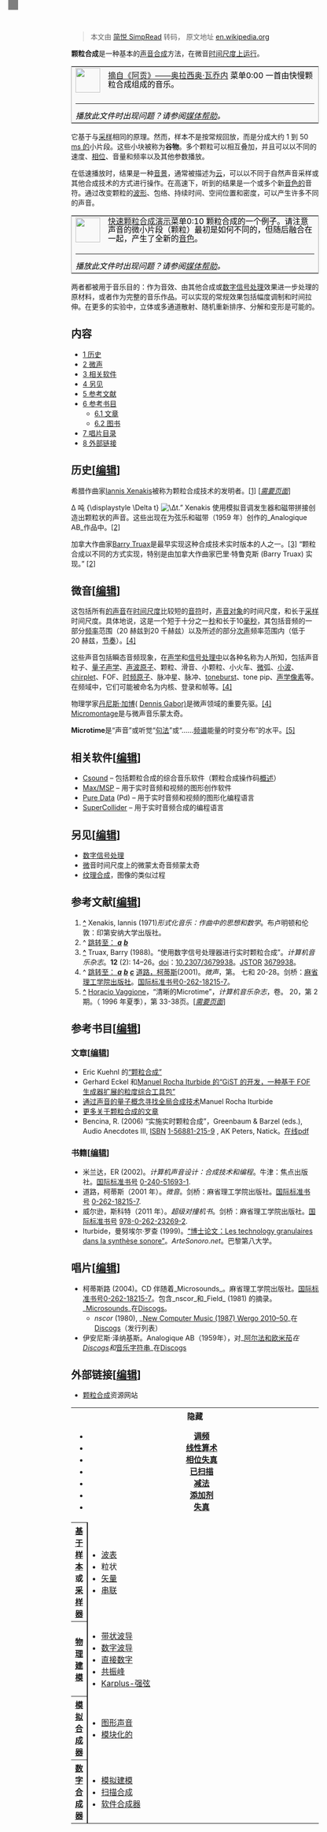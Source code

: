 > 本文由 [简悦 SimpRead](http://ksria.com/simpread/) 转码， 原文地址 [en.wikipedia.org](https://en.wikipedia.org/wiki/Granular_synthesis)

**颗粒合成**是一种基本的[声音合成](/wiki/Sound_synthesis "声音合成")方法，在微音[时间尺度上运行](/wiki/Time_scale_(music) "时间刻度（音乐）")。

<table role="presentation" class="mbox-small noprint" style="background-color:#f9f9f9;border:1px solid #aaa;color:#000;"><tbody><tr><td class="mbox-image"><img alt="" src="//upload.wikimedia.org/wikipedia/commons/thumb/8/87/Gnome-mime-sound-openclipart.svg/50px-Gnome-mime-sound-openclipart.svg.png" decoding="async" width="50" height="50" srcset="//upload.wikimedia.org/wikipedia/commons/thumb/8/87/Gnome-mime-sound-openclipart.svg/75px-Gnome-mime-sound-openclipart.svg.png 1.5x, //upload.wikimedia.org/wikipedia/commons/thumb/8/87/Gnome-mime-sound-openclipart.svg/100px-Gnome-mime-sound-openclipart.svg.png 2x" data-file-width="160" data-file-height="160"></td><td class="mbox-text plainlist" style="line-height:1.1em"><a href="/wiki/File:Horacio_Vaggione_-_Agon_(Excerpt).ogg" title="文件：Horacio Vaggione - Agon（摘录）.ogg">摘自《阿贡》——奥拉西奥·瓦乔内</a> <img src="data:image/png;base64,iVBORw0KGgoAAAANSUhEUgAAAAEAAAABCAQAAAC1HAwCAAAAC0lEQVR42mNkqAcAAIUAgUW0RjgAAAAASUVORK5CYII=" class="playerPoster" style="position: absolute; inset: 0px 0px 0px 100px; height: 20px; width: 20px;">菜单<a class="ui-slider-handle ui-state-default ui-corner-all" href="#" style="left: 75%;"></a>0:00 一首由快慢颗粒合成组成的音乐。</td></tr><tr><td colspan="2" class="mbox-text" style="line-height:1.1em"><hr><i class="selfreference">播放此文件时出现问题？请参阅<a href="/wiki/Help:Media" title="帮助：媒体">媒体帮助</a>。</i></td></tr></tbody></table>

它基于与[采样](/wiki/Sampling_(music) "采样（音乐）")相同的原理。然而，样本不是按常规回放，而是分成大约 1 到 50 [ms 的](/wiki/Millisecond "毫秒")小片段。这些小块被称为**谷物**。多个颗粒可以相互叠加，并且可以以不同的速度、[相位](/wiki/Phase_(waves) "相位（波）")、音量和频率以及其他参数播放。

在低速播放时，结果是一种[音景](/wiki/Soundscape "音景")，通常被描述为[云](/wiki/Cloud_(music) "云（音乐）")，可以以不同于自然声音采样或其他合成技术的方式进行操作。在高速下，听到的结果是一个或多个新[音色的](/wiki/Timbre "音色")音符。通过改变颗粒的[波形](/wiki/Waveform "波形")、包络、持续时间、空间位置和密度，可以产生许多不同的声音。

<table role="presentation" class="mbox-small noprint" style="background-color:#f9f9f9;border:1px solid #aaa;color:#000;"><tbody><tr><td class="mbox-image"><img alt="" src="//upload.wikimedia.org/wikipedia/commons/thumb/8/87/Gnome-mime-sound-openclipart.svg/50px-Gnome-mime-sound-openclipart.svg.png" decoding="async" width="50" height="50" srcset="//upload.wikimedia.org/wikipedia/commons/thumb/8/87/Gnome-mime-sound-openclipart.svg/75px-Gnome-mime-sound-openclipart.svg.png 1.5x, //upload.wikimedia.org/wikipedia/commons/thumb/8/87/Gnome-mime-sound-openclipart.svg/100px-Gnome-mime-sound-openclipart.svg.png 2x" data-file-width="160" data-file-height="160"></td><td class="mbox-text plainlist" style="line-height:1.1em"><a href="/wiki/File:Granulizer.ogg" title="文件：Granulizer.ogg">快速颗粒合成演示</a><audio class="nativeEmbedPlayerPid" id="pid_mwe_player_1" src="//upload.wikimedia.org/wikipedia/commons/d/d1/Granulizer.ogg" style="width: 100%; height: 100%; z-index: 1;"></audio>菜单<a class="ui-slider-handle ui-state-default ui-corner-all" href="#" style="left: 75%;"></a>0:10 颗粒合成的一个例子。请注意声音的微小片段（颗粒）最初是如何不同的，但随后融合在一起，产生了全新的<a href="/wiki/Timbre" title="音色">音色</a>。</td></tr><tr><td colspan="2" class="mbox-text" style="line-height:1.1em"><hr><i class="selfreference">播放此文件时出现问题？请参阅<a href="/wiki/Help:Media" title="帮助：媒体">媒体帮助</a>。</i></td></tr></tbody></table>

两者都被用于音乐目的：作为音效、由其他合成或[数字信号处理](/wiki/Digital_signal_processing "数字信号处理")效果进一步处理的原材料，或者作为完整的音乐作品。可以实现的常规效果包括幅度调制和时间拉伸。在更多的实验中，立体或多通道散射、随机重新排序、分解和变形是可能的。

内容
--

*   [1 历史](#History)
*   [2 微声](#Microsound)
*   [3 相关软件](#Related_software)
*   [4 另见](#See_also)
*   [5 参考文献](#References)
*   [6 参考书目](#Bibliography)
    *   [6.1 文章](#Articles)
    *   [6.2 图书](#Books)
*   [7 唱片目录](#Discography)
*   [8 外部链接](#External_links)

历史[[编辑](/w/index.php?title=Granular_synthesis&action=edit&section=1 "编辑部分：历史")]
-------------------------------------------------------------------------------

希腊作曲家[Iannis Xenakis](/wiki/Iannis_Xenakis "伊安尼斯·谢纳基斯")被称为颗粒合成技术的发明者。[[1]](#cite_note-1) [_[需要页面](/wiki/Wikipedia:Citing_sources "维基百科：引用来源")_]

Δ 吨 {\displaystyle \Delta t} ![\Δt](https://wikimedia.org/api/rest_v1/media/math/render/svg/8c28867ecd34e2caed12cf38feadf6a81a7ee542).” Xenakis 使用模拟音调发生器和磁带拼接创造出颗粒状的声音。这些出现在为弦乐和磁带（1959 年）创作的_Analogique AB_作品中。[[2]](#cite_note-Roads169-2)

加拿大作曲家[Barry Truax](/wiki/Barry_Truax "巴里·特鲁克斯")是最早实现这种合成技术实时版本的人之一。[[3]](#cite_note-3) “颗粒合成以不同的方式实现，特别是由加拿大作曲家巴里·特鲁克斯 (Barry Truax) 实现。” [[2]](#cite_note-Roads169-2)

微音[[编辑](/w/index.php?title=Granular_synthesis&action=edit&section=2 "编辑部分：Microsound")]
---------------------------------------------------------------------------------------

这包括所有[的声音](/wiki/Sound "声音")在[时间尺度](/wiki/Time_scale_(music) "时间刻度（音乐）")比较短的[音符](/wiki/Musical_note "音符")时，[声音对象](/wiki/Sound_object "声音对象")的时间尺度，和长于[采样](/wiki/Sample_(signal) "样本（信号）")时间尺度。具体地说，这是一个短于十分之一[秒](/wiki/Second "第二")和长于10[毫秒](/wiki/Millisecond "毫秒")，其包括音频的一部分[频率](/wiki/Frequency "频率")范围（20 赫兹到20 千赫兹）以及所述的部分[次声](/wiki/Infrasonic "次声波")频率范围内（低于20 赫兹，[节奏](/wiki/Rhythm "节奏")）。[[4]](#cite_note-Roads-4)

这些声音包括瞬态音频现象，在[声学](/wiki/Acoustics "声学")和[信号处理中](/wiki/Signal_processing "信号处理")以各种名称为人所知，包括声音粒子、[量子声学](/wiki/Quantum_acoustics "量子声学")、[声波](/wiki/Quantum_acoustics "量子声学")[原子](/w/index.php?title=Sonal_atom&action=edit&redlink=1 "Sonal atom（页面不存在）")、颗粒、滑音、小颗粒、小火车、[微](/w/index.php?title=Microarc&action=edit&redlink=1 "微弧（页面不存在）")弧、[小波](/wiki/Wavelet "小波")、[chirplet](/wiki/Chirplet "小鸟")、FOF、[时频原子](/w/index.php?title=Time-frequency_atom&action=edit&redlink=1 "时频原子（页面不存在）")、脉冲星、脉冲、[toneburst](/wiki/Toneburst "音爆")、tone pip、[声学像素](/w/index.php?title=Acoustic_pixel&action=edit&redlink=1 "声学像素（页面不存在）")等。在频域中，它们可能被命名为内核、登录和帧等。[[4]](#cite_note-Roads-4)

物理学家[丹尼斯·加博](/wiki/Dennis_Gabor "丹尼斯·加博")( [Dennis Gabor)](/wiki/Dennis_Gabor "丹尼斯·加博")是微声领域的重要先驱。[[4]](#cite_note-Roads-4) [Micromontage](/wiki/Micromontage "微蒙太奇")是与微声音乐蒙太奇。

**Microtime**是“声音”或听觉“[句法](/wiki/Syntax "句法")”或“……[频谱](/wiki/Timbre "音色")能量的时变分布”的水平。[[5]](#cite_note-5)

相关软件[[编辑](/w/index.php?title=Granular_synthesis&action=edit&section=3 "编辑部分：相关软件")]
-----------------------------------------------------------------------------------

*   [Csound](/wiki/Csound "声优") – 包括颗粒合成的综合音乐软件（颗粒合成操作码[概述](http://www.csounds.com/manual/html/SiggenGranular.html)）
*   [Max/MSP](/wiki/Max/MSP "最大/MSP") – 用于实时音频和视频的图形创作软件
*   [Pure Data](/wiki/Pure_Data "纯数据") (Pd) – 用于实时音频和视频的图形化编程语言
*   [SuperCollider](/wiki/SuperCollider "超级对撞机") – 用于实时音频合成的编程语言

另见[[编辑](/w/index.php?title=Granular_synthesis&action=edit&section=4 "编辑部分：另见")]
-------------------------------------------------------------------------------

*   [数字信号处理](/wiki/Digital_signal_processing "数字信号处理")
*   [微](/wiki/Micromontage "微蒙太奇")音时间尺度上的微蒙太奇音频蒙太奇
*   [纹理合成](/wiki/Texture_synthesis "纹理合成")，图像的类似过程

参考文献[[编辑](/w/index.php?title=Granular_synthesis&action=edit&section=5 "编辑部分：参考")]
---------------------------------------------------------------------------------

1.  **[^](#cite_ref-1 "跳起来")** Xenakis, Iannis (1971)_形式化音乐：作曲中的思想和数学_。布卢明顿和伦敦：印第安纳大学出版社。
2.  ^ [跳转至： _**a**_](#cite_ref-Roads169_2-0) [_**b**_](#cite_ref-Roads169_2-1)
3.  **[^](#cite_ref-3 "跳起来")** Truax, Barry (1988)。“使用数字信号处理器进行实时颗粒合成”。_计算机音乐杂志_。**12** (2): 14–26。[doi](/wiki/Doi_(identifier) "Doi（标识符）")：[10.2307/3679938](https://doi.org/10.2307%2F3679938)。[JSTOR](/wiki/JSTOR_(identifier) "JSTOR（标识符）") [3679938](//www.jstor.org/stable/3679938)。 
4.  ^ [跳转至： _**a**_](#cite_ref-Roads_4-0) [_**b**_](#cite_ref-Roads_4-1) [_**c**_](#cite_ref-Roads_4-2) [道路，柯蒂斯](/wiki/Curtis_Roads "柯蒂斯路")(2001)。_微声_，第。 七和 20-28。剑桥：[麻省理工学院出版社](/wiki/MIT_Press "麻省理工学院出版社")。[国际标准书号](/wiki/ISBN_(identifier) "ISBN（标识符）")[0-262-18215-7](/wiki/Special:BookSources/0-262-18215-7 "特别：BookSources/0-262-18215-7")。[](/wiki/ISBN_(identifier) "ISBN（标识符）") [](/wiki/Special:BookSources/0-262-18215-7 "特别：BookSources/0-262-18215-7")
5.  **[^](#cite_ref-5 "跳起来")** [Horacio Vaggione](/wiki/Horacio_Vaggione "奥拉西奥·瓦乔内")，“清晰的Microtime”，_计算机音乐杂志_，卷。 20，第 2期。（ 1996 年夏季），第 33-38页。[_[需要页面](/wiki/Wikipedia:Citing_sources "维基百科：引用来源")_]

参考书目[[编辑](/w/index.php?title=Granular_synthesis&action=edit&section=6 "编辑部分：参考书目")]
-----------------------------------------------------------------------------------

### 文章[[编辑](/w/index.php?title=Granular_synthesis&action=edit&section=7 "编辑部分：文章")]

*   [](https://www.erickuehnl.com/granular-synthesis/)Eric Kuehnl 的[“颗粒合成”](https://www.erickuehnl.com/granular-synthesis/)
*   [](http://artesonoro.net/articulos/The%20development%20of%20GiST.pdf)Gerhard Eckel 和[Manuel Rocha Iturbide 的](/wiki/Manuel_Rocha_Iturbide "曼努埃尔·罗查·伊图尔比德")[“GiST 的开发，一种基于 FOF 生成器扩展的粒度综合工具包”](http://artesonoro.net/articulos/The%20development%20of%20GiST.pdf)[](/wiki/Manuel_Rocha_Iturbide "曼努埃尔·罗查·伊图尔比德")
*   [通过声音的量子概念寻找全局合成技术](http://www.artesonoro.net/tesisgran/portadagran.html)Manuel Rocha Iturbide
*   [更多关于颗粒合成的文章](http://granularsynthesis.com/books.php)
*   Bencina, R. (2006) “实施实时颗粒合成”，Greenbaum & Barzel (eds.), Audio Anecdotes III, [ISBN](/wiki/ISBN_(identifier) "ISBN（标识符）") [1-56881-215-9](/wiki/Special:BookSources/1-56881-215-9 "特别：BookSources/1-56881-215-9") , AK Peters, Natick。[在线pdf](http://www.rossbencina.com/static/code/granular-synthesis/BencinaAudioAnecdotes310801.pdf)[](/wiki/ISBN_(identifier) "ISBN（标识符）") [](/wiki/Special:BookSources/1-56881-215-9 "特别：BookSources/1-56881-215-9")[](http://www.rossbencina.com/static/code/granular-synthesis/BencinaAudioAnecdotes310801.pdf)

### 书籍[[编辑](/w/index.php?title=Granular_synthesis&action=edit&section=8 "编辑部分：书籍")]

*   米兰达，ER (2002)。_计算机声音设计：合成技术和编程_。牛津：焦点出版社。[国际标准书号](/wiki/ISBN_(identifier) "ISBN（标识符）") [0-240-51693-1](/wiki/Special:BookSources/0-240-51693-1 "特别：BookSources/0-240-51693-1").
*   道路，柯蒂斯（2001 年）。_微音_。剑桥：麻省理工学院出版社。[国际标准书号](/wiki/ISBN_(identifier) "ISBN（标识符）") [0-262-18215-7](/wiki/Special:BookSources/0-262-18215-7 "特别：BookSources/0-262-18215-7").
*   威尔逊，斯科特（2011 年）。_超级对撞机书_。剑桥：麻省理工学院出版社。[国际标准书号](/wiki/ISBN_(identifier) "ISBN（标识符）") [978-0-262-23269-2](/wiki/Special:BookSources/978-0-262-23269-2 "特别：BookSources/978-0-262-23269-2").
*   Iturbide，曼努埃尔·罗查 (1999)。[“博士论文：Les technology granulaires dans la synthèse sonore”](http://www.artesonoro.net/tesisgran/indicegran.html)。_ArteSonoro.net_。巴黎第八大学。

唱片[[编辑](/w/index.php?title=Granular_synthesis&action=edit&section=9 "编辑部分：唱片")]
-------------------------------------------------------------------------------

*   柯蒂斯路 (2004)。CD 伴随着_Microsounds_。麻省理工学院出版社。[国际标准书号](/wiki/ISBN_(identifier) "ISBN（标识符）")[0-262-18215-7](/wiki/Special:BookSources/0-262-18215-7 "特别：BookSources/0-262-18215-7")。包含_nscor_和_Field_ (1981) 的摘录。_[Microsounds](https://www.discogs.com/release/1586934)_在[Discogs](/wiki/Discogs "迪斯科")。 [](/wiki/ISBN_(identifier) "ISBN（标识符）") [](/wiki/Special:BookSources/0-262-18215-7 "特别：BookSources/0-262-18215-7")[](/wiki/Discogs "迪斯科")
    *   _nscor_ (1980), _[New Computer Music (1987) Wergo 2010–50](https://www.discogs.com/master/830696)_在[Discogs](/wiki/Discogs "迪斯科")（发行列表）
*   伊安尼斯·泽纳基斯。Analogique AB（1959年），对_[阿尔法和欧米茄](https://www.discogs.com/release/5250163)_在[Discogs](/wiki/Discogs "迪斯科")和_[音乐字符串](https://www.discogs.com/release/1170567)_在[Discogs](/wiki/Discogs "迪斯科")

外部链接[[编辑](/w/index.php?title=Granular_synthesis&action=edit&section=10 "编辑部分：外部链接")]
------------------------------------------------------------------------------------

*   [颗粒合成](http://granularsynthesis.com)资源网站

<table class="nowraplinks hlist mw-collapsible autocollapse navbox-inner mw-made-collapsible" style="border-spacing:0;background:transparent;color:inherit"><tbody><tr><th scope="col" class="navbox-title" colspan="2"><a class="mw-collapsible-text">隐藏</a><ul><li><a href="/wiki/Frequency_modulation_synthesis" title="调频合成">调频</a></li><li><a href="/wiki/Linear_arithmetic_synthesis" title="线性算术综合">线性算术</a></li><li><a href="/wiki/Phase_distortion_synthesis" title="相位失真合成">相位失真</a></li><li><a href="/wiki/Scanned_synthesis" title="扫描合成">已扫描</a></li><li><a href="/wiki/Subtractive_synthesis" title="减法合成">减法</a></li><li><a href="/wiki/Additive_synthesis" title="添加剂合成">添加剂</a></li><li><a href="/wiki/Distortion_synthesis" title="失真合成">失真</a></li></ul></th></tr><tr><th scope="row" class="navbox-group" style="width:1%"><a href="/wiki/Sample-based_synthesis" title="基于样品的合成">基于样本</a>或<a href="/wiki/Sampler_(musical_instrument)" title="采样器（乐器）">采样器</a></th><td class="navbox-list navbox-odd" style="text-align:left;border-left-width:2px;border-left-style:solid;width:100%;padding:0px"><ul><li><a href="/wiki/Wavetable_synthesis" title="波表合成">波表</a></li><li><a class="mw-selflink selflink">粒状</a></li><li><a href="/wiki/Vector_synthesis" title="矢量合成">矢量</a></li><li><a href="/wiki/Concatenative_synthesis" title="串联合成">串联</a></li></ul></td></tr><tr><th scope="row" class="navbox-group" style="width:1%"><a href="/wiki/Physical_modelling_synthesis" title="物理建模综合">物理建模</a></th><td class="navbox-list navbox-even" style="text-align:left;border-left-width:2px;border-left-style:solid;width:100%;padding:0px"><ul><li><a href="/wiki/Banded_waveguide_synthesis" title="带状波导合成">带状波导</a></li><li><a href="/wiki/Digital_waveguide_synthesis" title="数字波导合成">数字波导</a></li><li><a href="/wiki/Direct_digital_synthesizer" class="mw-redirect" title="直接数字合成器">直接数字</a></li><li><a href="/wiki/Formant_synthesis" class="mw-redirect" title="共振峰合成">共振峰</a></li><li><a href="/wiki/Karplus%E2%80%93Strong_string_synthesis" title="Karplus – 强力弦乐合成">Karplus-强弦</a></li></ul></td></tr><tr><th scope="row" class="navbox-group" style="width:1%"><a href="/wiki/Analog_synthesizer" title="模拟合成器">模拟合成器</a></th><td class="navbox-list navbox-odd" style="text-align:left;border-left-width:2px;border-left-style:solid;width:100%;padding:0px"><ul><li><a href="/wiki/Graphical_sound" title="图形声音">图形声音</a></li><li><a href="/wiki/Modular_synthesizer" title="模块化合成器">模块化的</a></li></ul></td></tr><tr><th scope="row" class="navbox-group" style="width:1%"><a href="/wiki/Digital_synthesizer" title="数字合成器">数字合成器</a></th><td class="navbox-list navbox-even" style="text-align:left;border-left-width:2px;border-left-style:solid;width:100%;padding:0px"><ul><li><a href="/wiki/Analog_modeling_synthesizer" title="模拟建模合成器">模拟建模</a></li><li><a href="/wiki/Scanned_synthesis" title="扫描合成">扫描合成</a></li><li><a href="/wiki/Software_synthesizer" title="软件合成器">软件合成器</a></li></ul></td></tr></tbody></table>